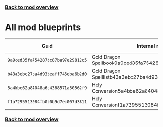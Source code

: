 ### [Back to mod overview](./README.md)

# All mod blueprints

| Guid | Internal name | Display name |
| --- | --- | --- |
| `9a9ced35fa754287bc87ba97e29812c5` | Gold Dragon Spellbook9a9ced35fa754287bc87ba97e29812c5 |  |
| `b43a3ebc27ba4d93beaff746eba6b2d0` | Gold Dragon Spelllistb43a3ebc27ba4d93beaff746eba6b2d0 |  |
| `5a4bbe62a84048a6a4368571a50562f9` | Holy Conversion5a4bbe62a84048a6a4368571a50562f9 | Holy Conversion |
| `f1a7295513084fb0b0b9d7ec007d3811` | Holy Conversionf1a7295513084fb0b0b9d7ec007d3811 | Holy Conversion |

### [Back to mod overview](./README.md)
